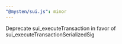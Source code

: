```yaml
---
"@mysten/sui.js": minor
---
```


Deprecate sui_executeTransaction in favor of sui_executeTransactionSerializedSig
